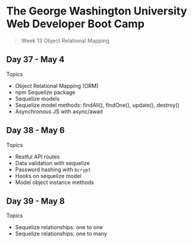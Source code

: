 # **The George Washington University Web Developer Boot Camp**
> Week 13 Object Relational Mapping

## **Day 37 - May 4**
Topics
- Object Relational Mapping (ORM)
- npm Sequelize package
- Sequelize models
- Sequelize model methods: findAll(), findOne(), update(), destroy()
- Asynchronous JS with async/await

## **Day 38 - May 6**
Topics
- Restful API routes
- Data validation with sequelize
- Password hashing with `bcrypt`
- Hooks on sequelize model
- Model object instance methods

## **Day 39 - May 8**
Topics
- Sequelize relationships: one to one
- Sequelize relationships: one to many